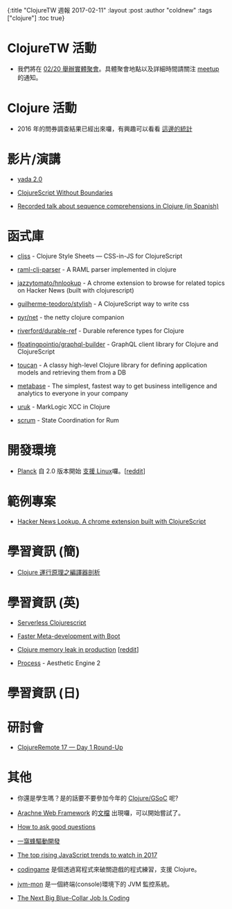 {:title "ClojureTW 週報 2017-02-11"
:layout :post
:author "coldnew"
:tags  ["clojure"]
:toc true}

# ClojureTW 活動

* 我們將在 [02/20 舉辦實體聚會](https://www.meetup.com/Clojure-tw/events/237312985/)。具體聚會地點以及詳細時間請關注 [meetup](https://www.meetup.com/Clojure-tw/events/237312985/) 的通知。

# Clojure 活動

* 2016 年的問券調查結果已經出來囉，有興趣可以看看 [這邊的統計](http://blog.cognitect.com/blog/2017/1/31/state-of-clojure-2016-results)

# 影片/演講

* [yada 2.0](https://skillsmatter.com/skillscasts/9532-yada-2-0-45-minutes#video)

* [ClojureScript Without Boundaries](https://juxt.pro/blog/posts/XT16-frankie-sardo.html)

* [Recorded talk about sequence comprehensions in Clojure (in Spanish)](http://garajeando.blogspot.tw/2017/02/recorded-talk-about-sequence.html)

# 函式庫

* [cljss](https://github.com/roman01la/cljss) - Clojure Style Sheets — CSS-in-JS for ClojureScript

* [raml-clj-parser](https://github.com/zacyang/raml-clj-parser) - A RAML parser implemented in clojure

* [jazzytomato/hnlookup](https://github.com/jazzytomato/hnlookup) - A chrome extension to browse for related topics on Hacker News (built with clojurescript)

* [guilherme-teodoro/stylish](https://github.com/guilherme-teodoro/stylish) - A ClojureScript way to write css

* [pyr/net](https://github.com/pyr/net) - the netty clojure companion

* [riverford/durable-ref](https://github.com/riverford/durable-ref) - Durable reference types for Clojure

* [floatingpointio/graphql-builder](https://github.com/retro/graphql-builder) - GraphQL client library for Clojure and ClojureScript

* [toucan](https://github.com/metabase/toucan/) -  A classy high-level Clojure library for defining application models and retrieving them from a DB

* [metabase](https://github.com/metabase/metabase/) - The simplest, fastest way to get business intelligence and analytics to everyone in your company

* [uruk](https://github.com/daveliepmann/uruk) - MarkLogic XCC in Clojure

* [scrum](https://github.com/roman01la/scrum) - State Coordination for Rum

# 開發環境

* [Planck](https://github.com/mfikes/planck) 自 2.0 版本開始 [支援 Linux](http://blog.fikesfarm.com/posts/2017-02-04-planck-2.html)囉。[[reddit](https://www.reddit.com/r/Clojure/comments/5s2fea/planck_2_now_with_linux_support/)]

# 範例專案

* [Hacker News Lookup. A chrome extension built with ClojureScript](http://jazzytomato.com/hnlookup-chrome-extension-clojurescript/)


# 學習資訊 (簡)

* [Clojure 運行原理之編譯器剖析](http://liujiacai.net/blog/2017/02/05/clojure-compiler-analyze/)

# 學習資訊 (英)

* [Serverless Clojurescript](https://nervous.io/clojurescript/lambda/2017/02/06/serverless-cljs/)

* [Faster Meta-development with Boot](https://adzerk.com/blog/2017/02/faster-clojure-metadevelopment-with-boot/)

* [Clojure memory leak in production](https://techblog.roomkey.com/posts/memory-leak.html) [[reddit](https://www.reddit.com/r/Clojure/comments/5t09aa/clojure_memory_leak_in_production/)]

* [Process](http://brutalism.rs/post/process-aesthetic-engine-2/) - Aesthetic Engine 2

# 學習資訊 (日)


# 研討會

* [ClojureRemote 17 — Day 1 Round-Up](https://medium.com/degree9/clojureremote-17-day-1-round-up-e291ce0dfd3a#.nzc01u2sz)

# 其他

* 你還是學生嗎？是的話要不要參加今年的 [Clojure/GSoC](http://clojure-gsoc.org/) 呢?

* [Arachne Web Framework](http://arachne-framework.org/) 的[文檔](http://docs.arachne-framework.org/) 出現囉，可以開始嘗試了。

* [How to ask good questions](https://jvns.ca/blog/good-questions/)

* [一窩蜂驅動開發](https://blog.chunfuchao.com/?p=656&variant=zh-tw)

* [The top rising JavaScript trends to watch in 2017](https://medium.com/commit-push/the-top-rising-javascript-trends-to-watch-in-2017-86d8e87db3b3#.xetsqvwru)

* [codingame](https://www.codingame.com) 是個透過寫程式來破關遊戲的程式練習，支援 Clojure。

* [jvm-mon](https://github.com/ajermakovics/jvm-mon) 是一個終端(console)環境下的 JVM 監控系統。

* [The Next Big Blue-Collar Job Is Coding](https://www.wired.com/2017/02/programming-is-the-new-blue-collar-job)